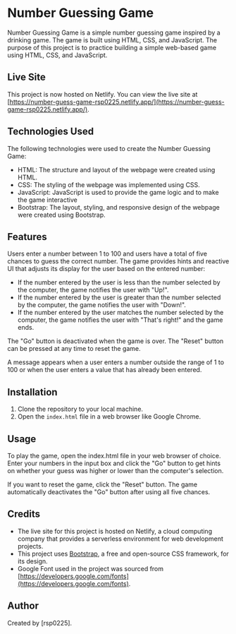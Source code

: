 # Number Guessing Game

Number Guessing Game is a simple number guessing game inspired by a drinking game. The game is built using HTML, CSS, and JavaScript. The purpose of this project is to practice building a simple web-based game using HTML, CSS, and JavaScript.

## Live Site

This project is now hosted on Netlify. You can view the live site at [https://number-guess-game-rsp0225.netlify.app/](https://number-guess-game-rsp0225.netlify.app/).

## Technologies Used
The following technologies were used to create the Number Guessing Game:

- HTML: The structure and layout of the webpage were created using HTML.
- CSS: The styling of the webpage was implemented using CSS.
- JavaScript: JavaScript is used to provide the game logic and to make the game interactive
- Bootstrap: The layout, styling, and responsive design of the webpage were created using Bootstrap.

## Features
Users enter a number between 1 to 100 and users have a total of five chances to guess the correct number. 
The game provides hints and reactive UI that adjusts its display for the user based on the entered number:

- If the number entered by the user is less than the number selected by the computer, the game notifies the user with "Up!".
- If the number entered by the user is greater than the number selected by the computer, the game notifies the user with "Down!".
- If the number entered by the user matches the number selected by the computer, the game notifies the user with "That's right!" and the game ends.

The "Go" button is deactivated when the game is over. The "Reset" button can be pressed at any time to reset the game.

A message appears when a user enters a number outside the range of 1 to 100 or when the user enters a value that has already been entered. 

## Installation

1. Clone the repository to your local machine.
2. Open the `index.html` file in a web browser like Google Chrome.

## Usage
To play the game, open the index.html file in your web browser of choice. Enter your numbers in the input box and click the "Go" button to get hints on whether your guess was higher or lower than the computer's selection.

If you want to reset the game, click the "Reset" button. The game automatically deactivates the "Go" button after using all five chances.

## Credits

- The live site for this project is hosted on Netlify, a cloud computing company that provides a serverless environment for web development projects.
- This project uses [Bootstrap](https://getbootstrap.com/), a free and open-source CSS framework, for its design.
- Google Font used in the project was sourced from [https://developers.google.com/fonts](https://developers.google.com/fonts).

## Author

Created by [rsp0225].

